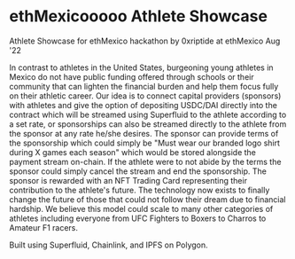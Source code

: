 # ethMexicooooo Athlete Showcase

Athlete Showcase for ethMexico hackathon
by 0xriptide at ethMexico Aug '22

In contrast to athletes in the United States, burgeoning young athletes in Mexico do not have public funding offered through schools or their community that can lighten the financial burden and help them focus fully on their athletic career. Our idea is to connect capital providers (sponsors) with athletes and give the option of depositing USDC/DAI directly into the contract which will be streamed using Superfluid to the athlete according to a set rate, or sponsorships can also be streamed directly to the athlete from the sponsor at any rate he/she desires. The sponsor can provide terms of the sponsorship which could simply be "Must wear our branded logo shirt during X games each season" which would be stored alongside the payment stream on-chain. If the athlete were to not abide by the terms the sponsor could simply cancel the stream and end the sponsorship. The sponsor is rewarded with an NFT Trading Card representing their contribution to the athlete's future. The technology now exists to finally change the future of those that could not follow their dream due to financial hardship. We believe this model could scale to many other categories of athletes including everyone from UFC Fighters to Boxers to Charros to Amateur F1 racers.

Built using Superfluid, Chainlink, and IPFS on Polygon.
